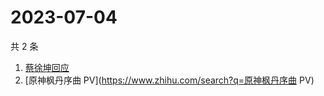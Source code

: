 # 2023-07-04

共 2 条

<!-- BEGIN ZHIHUSEARCH -->
<!-- 最后更新时间 Tue Jul 04 2023 04:10:25 GMT+0800 (China Standard Time) -->
1. [蔡徐坤回应](https://www.zhihu.com/search?q=蔡徐坤回应)
1. [原神枫丹序曲 PV](https://www.zhihu.com/search?q=原神枫丹序曲 PV)
<!-- END ZHIHUSEARCH -->
